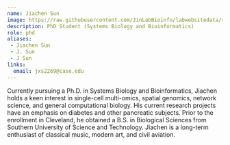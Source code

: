 ```yaml
---
name: Jiachen Sun
image: https://raw.githubusercontent.com/JinLabBioinfo/labwebsitedata/refs/heads/main/image_members/jiachen-sun.jpg
description: PhD Student (Systems Biology and Bioinformatics)
role: phd
aliases:
 - Jiachen Sun
 - J. Sun
 - J Sun
links:
  email: jxs2269@case.edu
---
```


Currently pursuing a Ph.D. in Systems Biology and Bioinformatics, Jiachen holds a keen interest in single-cell multi-omics, spatial genomics, network science, and general computational biology. His current research projects have an emphasis on diabetes and other pancreatic subjects. Prior to the enrollment in Cleveland, he obtained a B.S. in Biological Sciences from Southern University of Science and Technology. Jiachen is a long-term enthusiast of classical music, modern art, and civil aviation.
